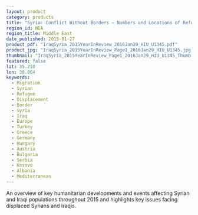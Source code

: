 ```yaml
---
layout: product
category: products
title: "Syria: Conflict Without Borders – Numbers and Locations of Refugees and IDPs"
region_id: NEA
region_title: Middle East
date_published: 2015-01-27
product_pdf: "IraqSyria_2015YearInReview_2016Jan29_HIU_U1345.pdf"
product_jpg: "IraqSyria_2015YearInReview_Page1_2016Jan29_HIU_U1345.jpg, IraqSyria_2015YearInReview_Page2_2016Jan29_HIU_U1345.jpg"
thumbnail: "IraqSyria_2015YearInReview_Page1_2016Jan29_HIU_U1345_Thumb.jpg"
featured: false
lat: 35.210
lon: 38.864
keywords:
  - Migration
  - Syrian
  - Refugee
  - Displacement
  - Border
  - Syria
  - Iraq
  - Europe
  - Turkey
  - Greece
  - Germany
  - Hungary
  - Austria
  - Bulgaria
  - Serbia
  - Kosovo
  - Albania
  - Mediterranean
---
```

An overview of key humanitarian developments and events affecting Syrian and Iraqi populations throughout 2015 and highlights key issues facing displaced Syrians and Iraqis.
